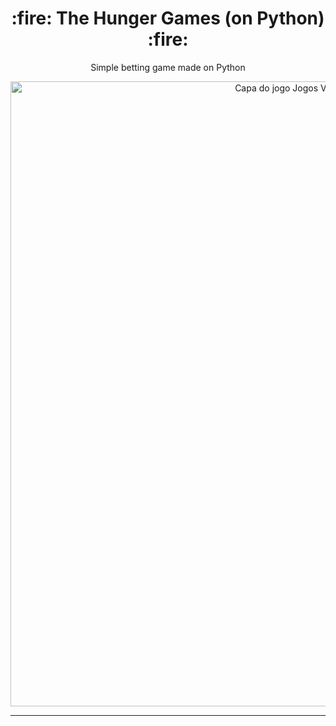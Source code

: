 <h1 align="center">:fire: The Hunger Games (on Python) :fire:</h1>

<p align="center">Simple betting game made on Python</p>

<div align="center">
<img src="https://user-images.githubusercontent.com/107576199/198100540-9f85da28-9532-44b4-9967-3b52ea815631.png" alt="Capa do jogo Jogos Vorazes, feita no python" width="1000px">
</div>

---
 
